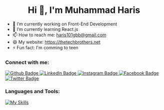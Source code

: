  <h1 align="center">Hi 👋, I'm Muhammad Haris</h1>

- 🔭 I’m currently working on Front-End Development
- 🌱 I’m currently learning React.js 
- 📫 How to reach me: haris101gbb@gmail.com
- 😄 My website: https://thetechbrothers.net
- ⚡ Fun fact: I'm comming to teen
  
### Connect with me:
<div id="badges">
  <a href="https://github.com/muhammad-haris2">
    <img src="https://img.shields.io/badge/Github-white?style=for-the-badge&logo=Github&logoColor=black" alt="Github Badge"/>
  </a>
 <a href="https://www.linkedin.com/in/najam-ali-abbas-614211216/">
    <img src="https://img.shields.io/badge/LinkedIn-blue?style=for-the-badge&logo=linkedin&logoColor=white" alt="LinkedIn Badge"/>
  </a>
   <a href="https://www.instagram.com/axif_taj">
    <img src="https://img.shields.io/badge/Instagram-purple?style=for-the-badge&logo=instagram&logoColor=white" alt="Instagram Badge"/>
  </a>
   <a href="https://fb.com/aaxiftaj">
    <img src="https://img.shields.io/badge/Facebook-blue?style=for-the-badge&logo=facebook&logoColor=white" alt="Facebook Badge"/>
  </a>
   <a href="https://twitter.com/axiftaj">
    <img src="https://img.shields.io/badge/Twitter-blue?style=for-the-badge&logo=twitter&logoColor=white" alt="Twitter Badge"/>
  </a>
</div>

### Languages and Tools:
[![My Skills](https://skillicons.dev/icons?i=html,css,bootstrap,js,cpp,git,github,linkedin)](https://skillicons.dev)
